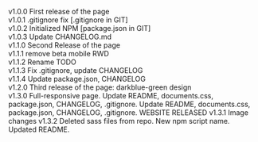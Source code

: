 v1.0.0 First release of the page   
v1.0.1 .gitignore fix [.gitignore in GIT]   
v1.0.2 Initialized NPM [package.json in GIT]   
v1.0.3 Update CHANGELOG.md   
v1.1.0 Second Release of the page   
v1.1.1 remove beta mobile RWD   
v1.1.2 Rename TODO   
v1.1.3 Fix .gitignore, update CHANGELOG   
v1.1.4 Update package.json, CHANGELOG   
v1.2.0 Third release of the page: darkblue-green design   
v1.3.0 Full-responsive page. Update README, documents.css, package.json, CHANGELOG, .gitignore. Update README, documents.css, package.json, CHANGELOG, .gitignore. WEBSITE RELEASED
v1.3.1 Image changes
v1.3.2 Deleted sass files from repo. New npm script name. Updated README.